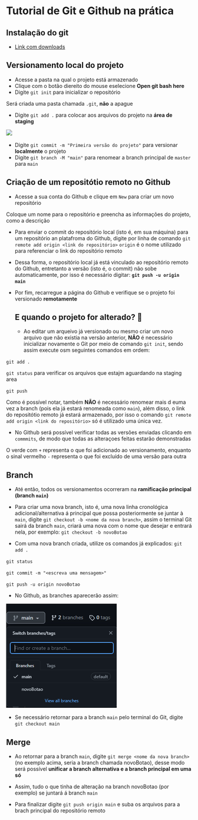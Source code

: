 # Tutorial de Git e Github na prática 

## Instalação do git
 * [Link com downloads](https://git-scm.com/downloads)
## Versionamento local do projeto
* Acesse a pasta na qual o projeto está armazenado
* Clique com o botão diereito do mouse eselecione **Open git bash here**
* Digite `git init` para inicializar o repositório

Será criada uma pasta chamada `.git`, **não** a apague
* Digite `git add .` para colocar aos arquivos do projeto na **área de staging** 
<img src="https://i1.wp.com/www.markus-gattol.name/misc/mm/si/content/git_git_add.png">

* Digite `git commit -m "Primeira versão do projeto"` para versionar **localmente** o projeto
* Digite `git branch -M "main"` para renomear a branch principal de `master` para `main`

## Criação de um repositótio remoto no Github
* Acesse a sua conta do Github e clique em `New` para criar um novo repositório

Coloque um nome para o repositório e preencha as informações do projeto, como a descrição
* Para enviar o commit do repositório local (isto é, em sua máquina) para um repositório an platafroma do Github, digite por linha de comando `git remote add origin <link do repositório>`
`origin` é o nome utilizado para referenciar o link do repositório remoto
* Dessa forma, o repositório local já está vinculado ao repositório remoto do Github, entretanto a versão (isto é, o commit) não sobe automaticamente, por isso é necessário digitar: **`git push -u origin main`**
* Por fim, recarregue a página do Github e verifique se o projeto foi versionado **remotamente**
  
  ## E quando o projeto for alterado? 🧐

  * Ao editar um arqueivo já versionado ou mesmo criar um novo arquivo que não existia na versão anterior, **NÃO** é necessário inicializar novamente o Git por meio de comando `git init`, sendo assim execute osm seguintes comandos em ordem:

`git add .` 

`git status` para verificar os arquivos que estajm aguardando na staging area

`git push` 

Como é possível notar, também **NÃO** é necessário renomear mais d euma vez a branch (pois ela já estará renomeada como `main`), além disso, o link do repositótio remoto já estará armazenado, por isso o comando `git remote add origin <link do repositório>` só é utilizado uma única vez.

* No Github será possível verificar todas as versões enviadas clicando em `commmits`, de modo que todas as alteraçoes feitas estarão demonstradas

O verde com `+` representa o que foi adicionado ao versionamento, enquanto o sinal vermelho `-` representa o que foi excluído de uma versão para outra

## Branch 

* Até então, todos os versionamentos ocorreram na **ramificação principal (branch `main`)**
* Para criar uma nova branch, isto é, uma nova linha cronológica adicional/alternativa á principal que possa posteriormente se juntar à `main`, digite `git checkout -b <nome da nova branch>`, assim o terminal Git sairá da branch `main`, criará uma nova com o nome que desejar e entrará nela, por exemplo: `git checkout -b novoBotao` 

* Com uma nova branch criada, utilize os comandos já explicados:
`git add .` 

`git status`

`git commit -m "<escreva uma mensagem>"` 

`git push -u origin novoBotao` 



* No Github, as branches aparecerão assim:

<img src="img/imgBranch.PNG">

* Se necessário retornar para a branch `main` pelo terminal do Git, digite `git checkout main`
 
## Merge 

* Ao retornar para a branch `main`, digite `git merge <nome da nova branch>` (no exemplo acima, seria a branch chamada novoBotao), desse modo será possível **unificar a branch alternativa e a branch principal em uma só**

* Assim, tudo o que tinha de alteração na branch novoBotao (por exemplo) se juntará á branch `main` 

* Para finalizar digite `git push origin main` e suba os arquivos para a brach principal do repositório remoto

